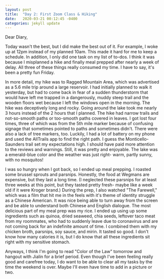 ```yaml
---
layout: post
title:  "Day 2: First Zoom Class & Hiking"
date:   2020-03-21 00:12:45 -0400
categories: jekyll update
---
```


Dear Diary,

Today wasn't the best, but I did make the best out of it. For example, I woke up at 12pm instead of my planned 10am. This made it hard for me to keep a schedule. In addition, I only did one task on my list of to-dos. I think it was because I misplanned a hike and finally meal prepped after nearly a week of delay. All three of these things really consumed my time. I have to say, it's been a pretty fun Friday.

In more detail, my hike was to Ragged Mountain Area, which was advertised as a 5.6 mile trip around a large reservoir. I had initially planned to walk it yesterday, but had to come back in fear of a sudden thunderstorm that would have left me trapped in a dangerously, muddy steep trail and the wooden floors wet because I left the windows open in the morning. The hike was deceptively long and rocky. Going around the lake took me nearly 3 hours instead of the 2 hours that I planned. The hike had narrow trails and not-so-smooth paths or too-smooth paths covered in leaves. I got lost four times, three of which was from the 5th mile marker because of confusing signage that sometimes pointed to paths and sometimes didn't. There were also a lack of tree markers, too. Luckily, I had a lot of battery on my phone and used the AllTrails app to find the right path. I guess the Monticello-Saunders trail set my expectations high. I should have paid more attention to the reviews and warnings. Still, it was pretty and enjoyable. The lake was a emerald-blue color and the weather was just right- warm, partly sunny, with no mosquitos!

I was so hungry when I got back, so I ended up meal prepping. I roasted some brussel sprouts and parsnips. Honestly, the food at Wegmans are expensive, but they last a long time. (I neglected these parsnips for at least three weeks at this point, but they tasted pretty fresh- maybe like a week old if it were Kroger brand.) During the prep, I also watched "The Farewell," which was a film that hit me in the feels with it's theme of identity struggle as a Chinese American. It was nice being able to turn away from the screen and be able to understand both Chinese and English dialogue. The most delicious part of my meal prep was my rice. I ended up using up some ingredients such as quinoa, dried seaweed, chia seeds, leftover taco meat from my roommates, who had to suddenly leave due to coronavirus and are not coming back for an indefinite amount of time. I combined them with my chicken broth, parsnips, soy sauce, and mirin. It tasted so good. I don't know how many calories it is, but I do know that all these ingredients sit right with my sensitive stomach. 

Anyways, I think I'm going to read "Color of the Law" tomorrow and hangout with Jialin for a brief period. Even though I've been feeling really good and carefree today, I do want to be able to clear all my tasks by the time the weekend is over. Maybe I'll even have time to add in a picture or two. 